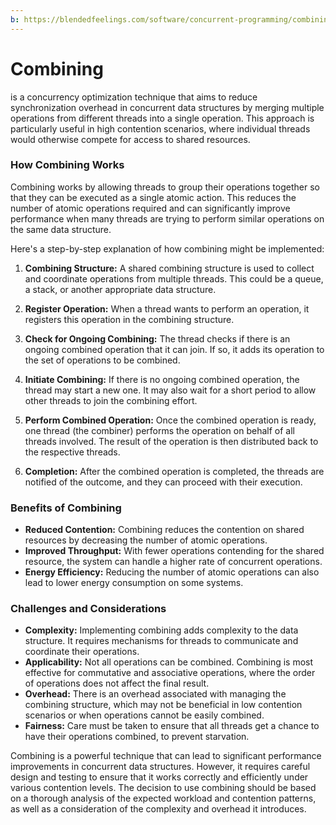 ```yaml
---
b: https://blendedfeelings.com/software/concurrent-programming/combining.md
---
```


# Combining 
is a concurrency optimization technique that aims to reduce synchronization overhead in concurrent data structures by merging multiple operations from different threads into a single operation. This approach is particularly useful in high contention scenarios, where individual threads would otherwise compete for access to shared resources.

### How Combining Works

Combining works by allowing threads to group their operations together so that they can be executed as a single atomic action. This reduces the number of atomic operations required and can significantly improve performance when many threads are trying to perform similar operations on the same data structure.

Here's a step-by-step explanation of how combining might be implemented:

1. **Combining Structure:** A shared combining structure is used to collect and coordinate operations from multiple threads. This could be a queue, a stack, or another appropriate data structure.

2. **Register Operation:** When a thread wants to perform an operation, it registers this operation in the combining structure.

3. **Check for Ongoing Combining:** The thread checks if there is an ongoing combined operation that it can join. If so, it adds its operation to the set of operations to be combined.

4. **Initiate Combining:** If there is no ongoing combined operation, the thread may start a new one. It may also wait for a short period to allow other threads to join the combining effort.

5. **Perform Combined Operation:** Once the combined operation is ready, one thread (the combiner) performs the operation on behalf of all threads involved. The result of the operation is then distributed back to the respective threads.

6. **Completion:** After the combined operation is completed, the threads are notified of the outcome, and they can proceed with their execution.

### Benefits of Combining

- **Reduced Contention:** Combining reduces the contention on shared resources by decreasing the number of atomic operations.
- **Improved Throughput:** With fewer operations contending for the shared resource, the system can handle a higher rate of concurrent operations.
- **Energy Efficiency:** Reducing the number of atomic operations can also lead to lower energy consumption on some systems.

### Challenges and Considerations

- **Complexity:** Implementing combining adds complexity to the data structure. It requires mechanisms for threads to communicate and coordinate their operations.
- **Applicability:** Not all operations can be combined. Combining is most effective for commutative and associative operations, where the order of operations does not affect the final result.
- **Overhead:** There is an overhead associated with managing the combining structure, which may not be beneficial in low contention scenarios or when operations cannot be easily combined.
- **Fairness:** Care must be taken to ensure that all threads get a chance to have their operations combined, to prevent starvation.

Combining is a powerful technique that can lead to significant performance improvements in concurrent data structures. However, it requires careful design and testing to ensure that it works correctly and efficiently under various contention levels. The decision to use combining should be based on a thorough analysis of the expected workload and contention patterns, as well as a consideration of the complexity and overhead it introduces.